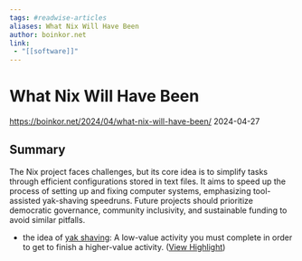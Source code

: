 ```yaml
---
tags: #readwise-articles
aliases: What Nix Will Have Been
author: boinkor.net
link:
 - "[[software]]"
---
```

# What Nix Will Have Been

https://boinkor.net/2024/04/what-nix-will-have-been/
2024-04-27
## Summary
The Nix project faces challenges, but its core idea is to simplify tasks through efficient configurations stored in text files. It aims to speed up the process of setting up and fixing computer systems, emphasizing tool-assisted yak-shaving speedruns. Future projects should prioritize democratic governance, community inclusivity, and sustainable funding to avoid similar pitfalls.

- the idea of [yak shaving](https://yakshav.es/the-patron-saint-of-yakshaves/): A low-value activity you must complete in order to get to finish a higher-value activity. ([View Highlight](https://read.readwise.io/read/01hyp2bpevx4hhg9nr88zfmsmm))
